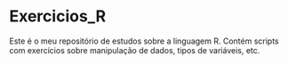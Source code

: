 # Exercicios_R
Este é o meu repositório de estudos sobre  a linguagem R. Contém scripts com exercícios sobre manipulação de dados, tipos de variáveis, etc.

